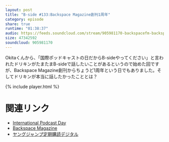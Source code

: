 ```yaml
---
layout: post
title: "B-side #133:Backspace Magazine創刊1周年"
category: episode
share: true
runtime: "01:38:37"
audio: https://feeds.soundcloud.com/stream/905981170-backspacefm-backspacefm-b133.mp3
size: 47342592
soundcloud: 905981170
---
```


Okitaくんから、「国際ポッドキャストの日だからB-sideやってください」と言われたドリキンがたまたまB-sideで話したいことがあるというので始めた回ですが、Backspace Magazine創刊からちょうど1周年という日でもありました。そしてドリキンが本当に話したかったこととは？

{% include player.html %}

# 関連リンク
* [International Podcast Day](https://internationalpodcastday.com/)
* [Backspace Magazine](https://note.com/drikin/m/m55ec296b7655)
* [ヤングジャンプ定期購読デジタル](https://www.youngjump.world/)
